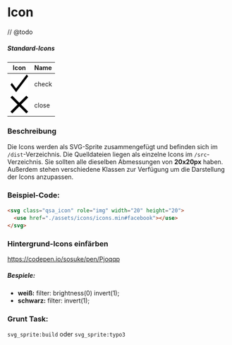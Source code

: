 # Icon
// @todo

##### Standard-Icons
| Icon                                         | Name                  |
| -------------------------------------------- |:--------------------- |
| ![icon](assets/check.svg)                    | check                 |
| ![icon](assets/close.svg)                    | close                 |

### Beschreibung
Die Icons werden als SVG-Sprite zusammengefügt und befinden sich im `/dist`-Verzeichnis. 
Die Quelldateien liegen als einzelne Icons im `/src`-Verzeichnis. Sie sollten alle dieselben 
Abmessungen von **20x20px** haben. Außerdem stehen verschiedene Klassen zur Verfügung 
um die Darstellung der Icons anzupassen.

### Beispiel-Code:
```html
<svg class="qsa_icon" role="img" width="20" height="20">
  <use href="./assets/icons/icons.min#facebook"></use>
</svg>
```

### Hintergrund-Icons einfärben
https://codepen.io/sosuke/pen/Pjoqqp

##### Bespiele:
- **weiß:** filter: brightness(0) invert(1);
- **schwarz:** filter: invert(1);

### Grunt Task:
`svg_sprite:build` oder `svg_sprite:typo3`
